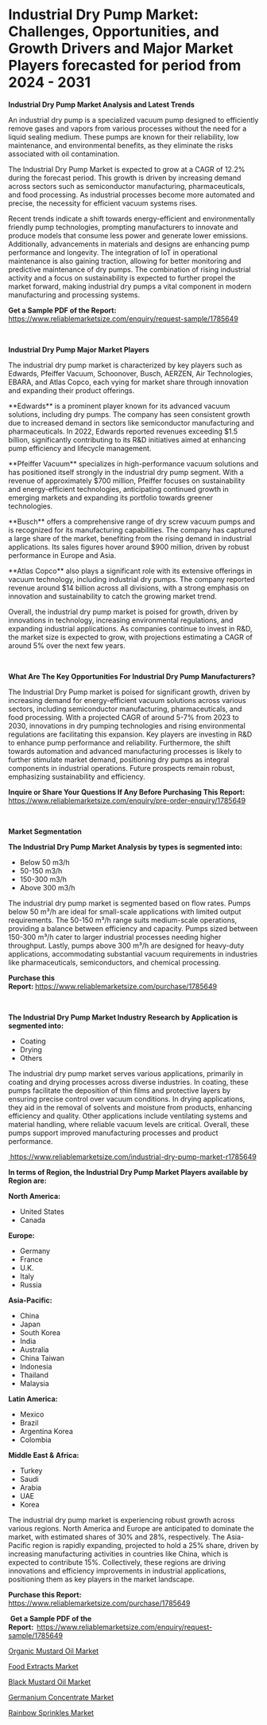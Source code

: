 <p><h1>Industrial Dry Pump Market: Challenges, Opportunities, and Growth Drivers and Major Market Players forecasted for period from 2024 - 2031</h1></p><p><strong>Industrial Dry Pump Market Analysis and Latest Trends</strong></p>
<p><p>An industrial dry pump is a specialized vacuum pump designed to efficiently remove gases and vapors from various processes without the need for a liquid sealing medium. These pumps are known for their reliability, low maintenance, and environmental benefits, as they eliminate the risks associated with oil contamination.</p><p>The Industrial Dry Pump Market is expected to grow at a CAGR of 12.2% during the forecast period. This growth is driven by increasing demand across sectors such as semiconductor manufacturing, pharmaceuticals, and food processing. As industrial processes become more automated and precise, the necessity for efficient vacuum systems rises.</p><p>Recent trends indicate a shift towards energy-efficient and environmentally friendly pump technologies, prompting manufacturers to innovate and produce models that consume less power and generate lower emissions. Additionally, advancements in materials and designs are enhancing pump performance and longevity. The integration of IoT in operational maintenance is also gaining traction, allowing for better monitoring and predictive maintenance of dry pumps. The combination of rising industrial activity and a focus on sustainability is expected to further propel the market forward, making industrial dry pumps a vital component in modern manufacturing and processing systems.</p></p>
<p><strong>Get a Sample PDF of the Report:&nbsp;</strong> <a href="https://www.reliablemarketsize.com/enquiry/request-sample/1785649?utm_campaign=1125&utm_medium=2&utm_source=Github&utm_content=ia&utm_term=09102024&utm_id=industrial-dry-pump">https://www.reliablemarketsize.com/enquiry/request-sample/1785649</a></p>
<p>&nbsp;</p>
<p><strong>Industrial Dry Pump Major Market Players</strong></p>
<p><p>The industrial dry pump market is characterized by key players such as Edwards, Pfeiffer Vacuum, Schoonover, Busch, AERZEN, Air Technologies, EBARA, and Atlas Copco, each vying for market share through innovation and expanding their product offerings.</p><p>**Edwards** is a prominent player known for its advanced vacuum solutions, including dry pumps. The company has seen consistent growth due to increased demand in sectors like semiconductor manufacturing and pharmaceuticals. In 2022, Edwards reported revenues exceeding $1.5 billion, significantly contributing to its R&D initiatives aimed at enhancing pump efficiency and lifecycle management.</p><p>**Pfeiffer Vacuum** specializes in high-performance vacuum solutions and has positioned itself strongly in the industrial dry pump segment. With a revenue of approximately $700 million, Pfeiffer focuses on sustainability and energy-efficient technologies, anticipating continued growth in emerging markets and expanding its portfolio towards greener technologies.</p><p>**Busch** offers a comprehensive range of dry screw vacuum pumps and is recognized for its manufacturing capabilities. The company has captured a large share of the market, benefiting from the rising demand in industrial applications. Its sales figures hover around $900 million, driven by robust performance in Europe and Asia.</p><p>**Atlas Copco** also plays a significant role with its extensive offerings in vacuum technology, including industrial dry pumps. The company reported revenue around $14 billion across all divisions, with a strong emphasis on innovation and sustainability to catch the growing market trend.</p><p>Overall, the industrial dry pump market is poised for growth, driven by innovations in technology, increasing environmental regulations, and expanding industrial applications. As companies continue to invest in R&D, the market size is expected to grow, with projections estimating a CAGR of around 5% over the next few years.</p></p>
<p>&nbsp;</p>
<p><strong>What Are The Key Opportunities For Industrial Dry Pump Manufacturers?</strong></p>
<p><p>The Industrial Dry Pump market is poised for significant growth, driven by increasing demand for energy-efficient vacuum solutions across various sectors, including semiconductor manufacturing, pharmaceuticals, and food processing. With a projected CAGR of around 5-7% from 2023 to 2030, innovations in dry pumping technologies and rising environmental regulations are facilitating this expansion. Key players are investing in R&D to enhance pump performance and reliability. Furthermore, the shift towards automation and advanced manufacturing processes is likely to further stimulate market demand, positioning dry pumps as integral components in industrial operations. Future prospects remain robust, emphasizing sustainability and efficiency.</p></p>
<p><strong>Inquire or Share Your Questions If Any Before Purchasing This Report:</strong> <a href="https://www.reliablemarketsize.com/enquiry/pre-order-enquiry/1785649?utm_campaign=1125&utm_medium=2&utm_source=Github&utm_content=ia&utm_term=09102024&utm_id=industrial-dry-pump">https://www.reliablemarketsize.com/enquiry/pre-order-enquiry/1785649</a></p>
<p>&nbsp;</p>
<p><strong>Market Segmentation</strong></p>
<p><strong>The Industrial Dry Pump Market Analysis by types is segmented into:</strong></p>
<p><ul><li>Below 50 m3/h</li><li>50-150 m3/h</li><li>150-300 m3/h</li><li>Above 300 m3/h</li></ul></p>
<p><p>The industrial dry pump market is segmented based on flow rates. Pumps below 50 m³/h are ideal for small-scale applications with limited output requirements. The 50-150 m³/h range suits medium-scale operations, providing a balance between efficiency and capacity. Pumps sized between 150-300 m³/h cater to larger industrial processes needing higher throughput. Lastly, pumps above 300 m³/h are designed for heavy-duty applications, accommodating substantial vacuum requirements in industries like pharmaceuticals, semiconductors, and chemical processing.</p></p>
<p><strong>Purchase this Report:&nbsp;</strong><a href="https://www.reliablemarketsize.com/purchase/1785649?utm_campaign=1125&utm_medium=2&utm_source=Github&utm_content=ia&utm_term=09102024&utm_id=industrial-dry-pump">https://www.reliablemarketsize.com/purchase/1785649</a></p>
<p>&nbsp;</p>
<p><strong>The Industrial Dry Pump Market Industry Research by Application is segmented into:</strong></p>
<p><ul><li>Coating</li><li>Drying</li><li>Others</li></ul></p>
<p><p>The industrial dry pump market serves various applications, primarily in coating and drying processes across diverse industries. In coating, these pumps facilitate the deposition of thin films and protective layers by ensuring precise control over vacuum conditions. In drying applications, they aid in the removal of solvents and moisture from products, enhancing efficiency and quality. Other applications include ventilating systems and material handling, where reliable vacuum levels are critical. Overall, these pumps support improved manufacturing processes and product performance.</p></p>
<p><a href="https://www.reliablemarketsize.com/industrial-dry-pump-market-r1785649?utm_campaign=1125&utm_medium=2&utm_source=Github&utm_content=ia&utm_term=09102024&utm_id=industrial-dry-pump">&nbsp;https://www.reliablemarketsize.com/industrial-dry-pump-market-r1785649</a></p>
<p><strong>In terms of Region, the Industrial Dry Pump Market Players available by Region are:</strong></p>
<p>
    <p> <strong> North America: </strong>
        <ul>
            <li>United States</li>
            <li>Canada</li>
        </ul>
        </p> 
    <p> <strong> Europe: </strong>
        <ul>
            <li>Germany</li>
            <li>France</li>
            <li>U.K.</li>
            <li>Italy</li>
            <li>Russia</li>
        </ul>
        </p> 
    <p> <strong> Asia-Pacific: </strong>
        <ul>
            <li>China</li>
            <li>Japan</li>
            <li>South Korea</li>
            <li>India</li>
            <li>Australia</li>
            <li>China Taiwan</li>
            <li>Indonesia</li>
            <li>Thailand</li>
            <li>Malaysia</li>
        </ul>
        </p> 
    <p> <strong> Latin America: </strong>
        <ul>
            <li>Mexico</li>
            <li>Brazil</li>
            <li>Argentina Korea</li>
            <li>Colombia</li>
        </ul>
        </p> 
    <p> <strong> Middle East & Africa: </strong>
        <ul>
            <li>Turkey</li>
            <li>Saudi</li>
            <li>Arabia</li>
            <li>UAE</li>
            <li>Korea</li>
        </ul>
    </p>
    </p>
<p><p>The industrial dry pump market is experiencing robust growth across various regions. North America and Europe are anticipated to dominate the market, with estimated shares of 30% and 28%, respectively. The Asia-Pacific region is rapidly expanding, projected to hold a 25% share, driven by increasing manufacturing activities in countries like China, which is expected to contribute 15%. Collectively, these regions are driving innovations and efficiency improvements in industrial applications, positioning them as key players in the market landscape.</p></p>
<p><strong>Purchase this Report: </strong><a href="https://www.reliablemarketsize.com/purchase/1785649?utm_campaign=1125&utm_medium=2&utm_source=Github&utm_content=ia&utm_term=09102024&utm_id=industrial-dry-pump">https://www.reliablemarketsize.com/purchase/1785649</a></p>
<p>&nbsp;<strong>Get a Sample PDF of the Report:&nbsp;&nbsp;</strong><a href="https://www.reliablemarketsize.com/enquiry/request-sample/1785649?utm_campaign=1125&utm_medium=2&utm_source=Github&utm_content=ia&utm_term=09102024&utm_id=industrial-dry-pump">https://www.reliablemarketsize.com/enquiry/request-sample/1785649</a></p>
<p><strong></strong></p>
<p><p><a href="https://www.linkedin.com/pulse/pulse-organic-mustard-oil-rhythms-change-market-resonance-2024-2031-3ontf?utm_campaign=1125&utm_medium=2&utm_source=Github&utm_content=ia&utm_term=09102024&utm_id=industrial-dry-pump">Organic Mustard Oil Market</a></p><p><a href="https://issuu.com/reportprime-2/docs/food-extracts-market-size-2030.pptx_c809aceb98d23d?utm_campaign=1125&utm_medium=2&utm_source=Github&utm_content=ia&utm_term=09102024&utm_id=industrial-dry-pump">Food Extracts Market</a></p><p><a href="https://www.linkedin.com/pulse/black-mustard-oil-market-global-regional-analysis-focus-region-klckf?utm_campaign=1125&utm_medium=2&utm_source=Github&utm_content=ia&utm_term=09102024&utm_id=industrial-dry-pump">Black Mustard Oil Market</a></p><p><a href="https://github.com/vimar16th/Market-Research-Report-List-6/blob/main/germanium-concentrate-market.md?utm_campaign=1125&utm_medium=2&utm_source=Github&utm_content=ia&utm_term=09102024&utm_id=industrial-dry-pump">Germanium Concentrate Market</a></p><p><a href="https://issuu.com/reportprime-2/docs/rainbow-sprinkles-market-size-2030._89719524c8bf68?utm_campaign=1125&utm_medium=2&utm_source=Github&utm_content=ia&utm_term=09102024&utm_id=industrial-dry-pump">Rainbow Sprinkles Market</a></p></p>